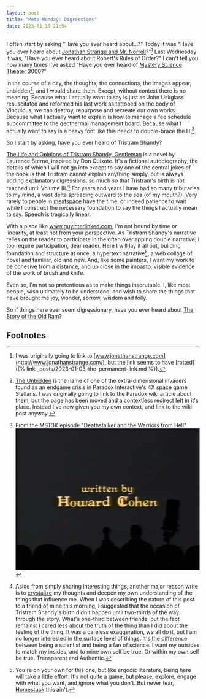 ```yaml
---
layout: post
title: "Meta Monday: Digressions"
date: 2023-01-16 21:54
---
```


I often start by asking "Have you ever heard about...?" Today it was "Have you ever heard about [Jonathan Strange and Mr. Norrell](https://en.wikipedia.org/wiki/Jonathan_Strange_%26_Mr_Norrell)?"[^1] Last Wednesday it was, "Have you ever heard about Robert's Rules of Order?" I can't tell you how many times I've asked "Have you ever heard of [Mystery Science Theater 3000](https://www.gizmoplex.com)?"

<!-- more -->

In the course of a day, the thoughts, the connections, the images appear, unbidden[^2], and I would share them. Except, without context there is no meaning. Because what I actually want to say is just as John Uskglass resuscitated and reformed his last work as tattooed on the body of Vinculous, we can destroy, repurpose and recreate our own works. Because what I actually want to explain is how to manage a fee schedule subcommittee to the geothermal management board. Because what I actually want to say is a heavy font like this needs to double-brace the H.[^3]

So I start by asking, have you ever heard of Tristram Shandy?

[The Life and Opinions of Tristram Shandy, Gentleman](https://en.wikipedia.org/wiki/The_Life_and_Opinions_of_Tristram_Shandy,_Gentleman) is a novel by Laurence Sterne, inspired by Don Quixote. It's a fictional autobiography, the details of which I will not go into except to say one of the central jokes of the book is that Tristram cannot explain anything simply, but is always adding explanatory digressions, so much so that Tristram's birth is not reached until Volume III.[^4] For years and years I have had so many tributaries to my mind, a vast delta spreading outward to the sea (of my mouth?). Very rarely to people in [meatspace](https://www.merriam-webster.com/words-at-play/what-is-meatspace) have the time, or indeed patience to wait while I construct the necessary foundation to say the things I actually mean to say. Speech is tragically linear.

With a place like www.guyinterlinked.com, I'm not bound by time or linearity, at least not from your perspective. As Tristram Shandy's narrative relies on the reader to participate in the often overlapping double narrative, I too require participation, dear reader. Here I will lay it all out, building foundation and structure at once, a hypertext narrative[^5], a web collage of novel and familiar, old and new. And, like some painters, I want my work to be cohesive from a distance, and up close in the [impasto](https://www.youtube.com/watch?v=aVqhLG8wo5k), visible evidence of the work of brush and knife.

Even so, I'm not so pretentious as to make things inscrutable. I, like most people, wish ultimately to be understood, and wish to share the things that have brought me joy, wonder, sorrow, wisdom and folly.

So if things here ever seem digressionary, have you ever heard about [The Story of the Old Ram](https://xroads.virginia.edu/~DRBR/twainram.html)?

## Footnotes

[^1]: I was originally going to link to [www.jonathanstrange.com](http://www.jonathanstrange.com/), but the link seems to have [rotted]({% link _posts/2023-01-03-the-permanent-link.md %}).

[^2]: [The Unbidden](https://stellaris.paradoxwikis.com/index.php?title=The_Unbidden&redirect=no) is the name of one of the extra-dimensional invaders found as an endgame crisis in Paradox Interactive's 4X space game Stellaris. I was originally going to link to the Paradox wiki article about them, but the page has been moved and a contextless redirect left in it's place. Instead I've now given you my own context, and link to the wiki post anyway.

[^3]: From the MST3K episode "Deathstalker and the Warriors from Hell" ![Extra stuffed germanic font in credits](/assets/images/uploads/extra-stuffed-germanic-mst3k.jpg)

[^4]: Aside from simply sharing interesting things, another major reason write is to [crystalize](https://www.youtube.com/watch?v=0hJZR_hinI0)[^6] my thoughts and deepen my own understanding of the things that influence me. When I was describing the nature of this post to a friend of mine this morning, I suggested that the occasion of Tristram Shandy's birth didn't happen until two-thirds of the way through the story. What's one-third between friends, but the fact remains: I cared less about the truth of the thing than I did about the feeling of the thing. It was a careless exaggeration, we all do it, but I am no longer interested in the surface level of things. It's the difference between being a scientist and being a fan of science. I want my outsides to match my insides, and to mine own self be true. Or within my own self be true. Transparent and Authentic.

[^5]: You're on your own for this one, but like ergodic literature, being here will take a little effort. It's not quite a game, but please, explore, engage with what you want, and ignore what you don't. But never fear, [Homestuck](https://www.homestuck.com/) this ain't.

[^6]: I want you to trip like I do.
